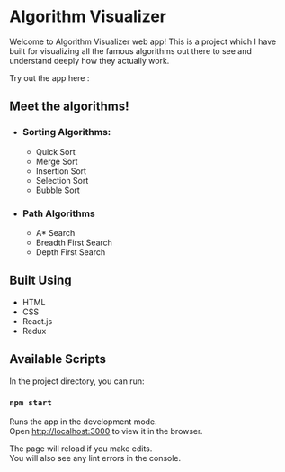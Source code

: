 # Algorithm Visualizer

Welcome to Algorithm Visualizer web app! This is a project which I have built for visualizing all the famous algorithms out there to see and understand deeply how they actually work.

Try out the app here :

## Meet the algorithms!

- ### Sorting Algorithms:

  - Quick Sort
  - Merge Sort
  - Insertion Sort
  - Selection Sort
  - Bubble Sort

- ### Path Algorithms
  - A\* Search
  - Breadth First Search
  - Depth First Search

## Built Using

- HTML
- CSS
- React.js
- Redux

## Available Scripts

In the project directory, you can run:

### `npm start`

Runs the app in the development mode.\
Open [http://localhost:3000](http://localhost:3000) to view it in the browser.

The page will reload if you make edits.\
You will also see any lint errors in the console.
